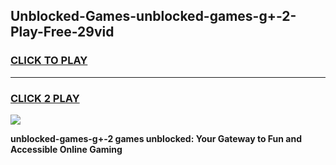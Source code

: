 
## Unblocked-Games-unblocked-games-g+-2-Play-Free-29vid
<h3>
<a href="https://premium76.site?title=unblocked-games-g+-2&ref=21A">CLICK TO PLAY</a></h3>
<hr>

<h3>
<a href="https://premium76.site?title=unblocked-games-g+-2&ref=21A">CLICK 2 PLAY</a>
  
</h3>

<a href="https://premium76.site?title=unblocked-games-g+-2&ref=21A"><img src="https://clearcache.store/games.png"></a>


**unblocked-games-g+-2 games unblocked: Your Gateway to Fun and Accessible Online Gaming**
